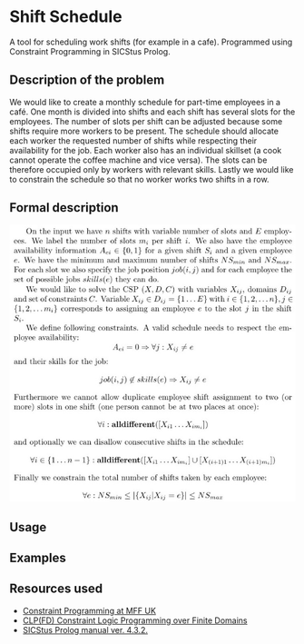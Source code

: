 # Shift Schedule
A tool for scheduling work shifts (for example in a cafe). Programmed using Constraint Programming in SICStus Prolog. 

## Description of the problem

We would like to create a monthly schedule for part-time employees in a café. One month is divided into shifts and each shift has several slots for the employees. The number of slots per shift can be adjusted because some shifts require more workers to be present. The schedule should allocate each worker the requested number of shifts while respecting their availability for the job. Each worker also has an individual skillset (a cook cannot operate the coffee machine and vice versa). The slots can be therefore occupied only by workers with relevant skills. Lastly we would like to constrain the schedule so that no worker works two shifts in a row.

## Formal description
![Formal description in LaTeX](./formal_description.jpeg)
## Usage

## Examples

## Resources used

- [Constraint Programming at MFF UK](http://ktiml.mff.cuni.cz/~bartak/podminky)
- [CLP(FD) Constraint Logic Programming over Finite Domains](http://www.pathwayslms.com/swipltuts/clpfd/clpfd.html)
- [SICStus Prolog manual ver. 4.3.2.](https://sicstus.sics.se/sicstus/docs/4.3.2/html/sicstus/)
